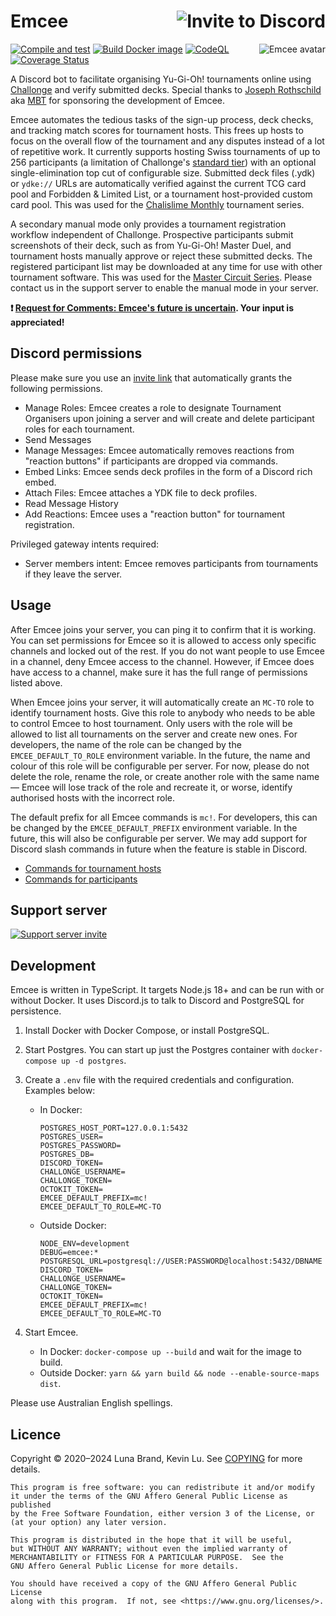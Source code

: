 # Emcee [<img src="https://img.shields.io/static/v1?label=invite%20to&message=Discord&color=informational&style=for-the-badge" alt="Invite to Discord" align="right" />](https://discord.com/api/oauth2/authorize?client_id=691882968809209917&permissions=275146467392&scope=bot)

<!-- Unfortunately, GitHub Markdown sanitizes style attributes, so we will have to use a deprecated HTML attribute. -->
[<img src="https://cdn.discordapp.com/avatars/691882968809209917/1ffd7675f6fb2a4c21b1b356b7856279.png" alt="Emcee avatar" align="right" />](https://yugipedia.com/wiki/MC)

[![Compile and test](https://github.com/DawnbrandBots/emcee-tournament-bot/actions/workflows/node.js.yml/badge.svg)](https://github.com/DawnbrandBots/emcee-tournament-bot/actions/workflows/node.js.yml)
[![Build Docker image](https://github.com/DawnbrandBots/emcee-tournament-bot/actions/workflows/docker.yml/badge.svg)](https://github.com/DawnbrandBots/emcee-tournament-bot/actions/workflows/docker.yml)
[![CodeQL](https://github.com/DawnbrandBots/emcee-tournament-bot/actions/workflows/codeql-analysis.yml/badge.svg)](https://github.com/DawnbrandBots/emcee-tournament-bot/actions/workflows/codeql-analysis.yml)
[![Coverage Status](https://coveralls.io/repos/github/DawnbrandBots/emcee-tournament-bot/badge.svg?t=iUM0Et)](https://coveralls.io/github/DawnbrandBots/emcee-tournament-bot)

A Discord bot to facilitate organising Yu-Gi-Oh! tournaments online using [Challonge](https://challonge.com/) and verify submitted decks.
Special thanks to [Joseph Rothschild](https://www.youtube.com/c/MBTYuGiOh) aka [MBT](https://www.twitch.tv/mbtyugioh) for
sponsoring the development of Emcee.

Emcee automates the tedious tasks of the sign-up process, deck checks, and tracking match scores for tournament hosts.
This frees up hosts to focus on the overall flow of the tournament and any disputes instead of a lot of repetitive work.
It currently supports hosting Swiss tournaments of up to 256 participants (a limitation of Challonge's [standard tier](https://challonge.com/pricing))
with an optional single-elimination top cut of configurable size. Submitted deck files (.ydk) or `ydke://` URLs are
automatically verified against the current TCG card pool and Forbidden & Limited List, or a tournament host-provided
custom card pool. This was used for the [Chalislime Monthly](https://www.youtube.com/playlist?list=PLMr2265yrWMzCGkNlWLuyhv8rXCiN53Oi) tournament series.

A secondary manual mode only provides a tournament registration workflow independent of Challonge.
Prospective participants submit screenshots of their deck, such as from Yu-Gi-Oh! Master Duel,
and tournament hosts manually approve or reject these submitted decks.
The registered participant list may be downloaded at any time for use with other tournament software.
This was used for the [Master Circuit Series](https://www.youtube.com/playlist?list=PLMr2265yrWMzCGkNlWLuyhv8rXCiN53Oi).
Please contact us in the support server to enable the manual mode in your server.

**❗ [Request for Comments: Emcee's future is uncertain](https://github.com/DawnbrandBots/emcee-tournament-bot/issues/395). Your input is appreciated!**

## Discord permissions

Please make sure you use an [invite link](https://discord.com/api/oauth2/authorize?client_id=691882968809209917&permissions=275146467392&scope=bot) that automatically grants the following permissions.

- Manage Roles: Emcee creates a role to designate Tournament Organisers upon joining a server and will create and delete participant roles for each tournament.
- Send Messages
- Manage Messages: Emcee automatically removes reactions from "reaction buttons" if participants are dropped via commands.
- Embed Links: Emcee sends deck profiles in the form of a Discord rich embed.
- Attach Files: Emcee attaches a YDK file to deck profiles.
- Read Message History
- Add Reactions: Emcee uses a "reaction button" for tournament registration.

Privileged gateway intents required:

- Server members intent: Emcee removes participants from tournaments if they leave the server.

## Usage

After Emcee joins your server, you can ping it to confirm that it is working.
You can set permissions for Emcee so it is allowed to access only specific channels and locked out of the rest.
If you do not want people to use Emcee in a channel, deny Emcee access to the channel.
However, if Emcee does have access to a channel, make sure it has the full range of permissions listed above.

When Emcee joins your server, it will automatically create an `MC-TO` role to identify tournament hosts.
Give this role to anybody who needs to be able to control Emcee to host tournament. Only users with the
role will be allowed to list all tournaments on the server and create new ones. For developers, the name
of the role can be changed by the `EMCEE_DEFAULT_TO_ROLE` environment variable. In the future, the name
and colour of this role will be configurable per server. For now, please do not delete the role,
rename the role, or create another role with the same name &mdash; Emcee will lose track of the role and
recreate it, or worse, identify authorised hosts with the incorrect role.

The default prefix for all Emcee commands is `mc!`. For developers, this can be changed by the `EMCEE_DEFAULT_PREFIX`
environment variable. In the future, this will also be configurable per server. We may add support for
Discord slash commands in future when the feature is stable in Discord.

- [Commands for tournament hosts](https://github.com/DawnbrandBots/emcee-tournament-bot/blob/master/docs/usage-organiser.md)
- [Commands for participants](https://github.com/DawnbrandBots/emcee-tournament-bot/blob/master/docs/usage-participant.md)

## Support server

[![Support server invite](https://discordapp.com/api/guilds/381294999729340417/widget.png?style=banner3)](https://discord.gg/c3BPj2xESR)

## Development

Emcee is written in TypeScript. It targets Node.js 18+ and can be run with or without Docker.
It uses Discord.js to talk to Discord and PostgreSQL for persistence.


1. Install Docker with Docker Compose, or install PostgreSQL.
1. Start Postgres. You can start up just the Postgres container with `docker-compose up -d postgres`.
1. Create a `.env` file with the required credentials and configuration. Examples below:
    - In Docker:

        ```
        POSTGRES_HOST_PORT=127.0.0.1:5432
        POSTGRES_USER=
        POSTGRES_PASSWORD=
        POSTGRES_DB=
        DISCORD_TOKEN=
        CHALLONGE_USERNAME=
        CHALLONGE_TOKEN=
        OCTOKIT_TOKEN=
        EMCEE_DEFAULT_PREFIX=mc!
        EMCEE_DEFAULT_TO_ROLE=MC-TO
        ```

    - Outside Docker:

        ```
        NODE_ENV=development
        DEBUG=emcee:*
        POSTGRESQL_URL=postgresql://USER:PASSWORD@localhost:5432/DBNAME
        DISCORD_TOKEN=
        CHALLONGE_USERNAME=
        CHALLONGE_TOKEN=
        OCTOKIT_TOKEN=
        EMCEE_DEFAULT_PREFIX=mc!
        EMCEE_DEFAULT_TO_ROLE=MC-TO
        ```

1. Start Emcee.
    - In Docker: `docker-compose up --build` and wait for the image to build.
    - Outside Docker: `yarn && yarn build && node --enable-source-maps dist`.

Please use Australian English spellings.

## Licence

Copyright © 2020&ndash;2024 Luna Brand, Kevin Lu.
See [COPYING](https://github.com/DawnbrandBots/emcee-tournament-bot/blob/master/COPYING) for more details.

```
This program is free software: you can redistribute it and/or modify
it under the terms of the GNU Affero General Public License as published
by the Free Software Foundation, either version 3 of the License, or
(at your option) any later version.

This program is distributed in the hope that it will be useful,
but WITHOUT ANY WARRANTY; without even the implied warranty of
MERCHANTABILITY or FITNESS FOR A PARTICULAR PURPOSE.  See the
GNU Affero General Public License for more details.

You should have received a copy of the GNU Affero General Public License
along with this program.  If not, see <https://www.gnu.org/licenses/>.
```
